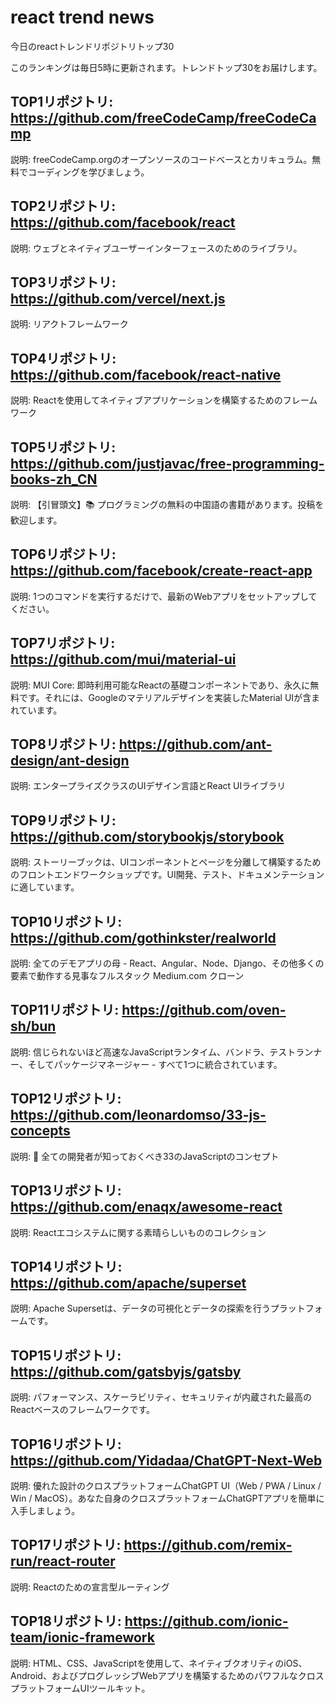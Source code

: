 # react trend news

今日のreactトレンドリポジトリトップ30

このランキングは毎日5時に更新されます。トレンドトップ30をお届けします。

## TOP1リポジトリ: https://github.com/freeCodeCamp/freeCodeCamp

説明: freeCodeCamp.orgのオープンソースのコードベースとカリキュラム。無料でコーディングを学びましょう。

## TOP2リポジトリ: https://github.com/facebook/react

説明: ウェブとネイティブユーザーインターフェースのためのライブラリ。

## TOP3リポジトリ: https://github.com/vercel/next.js

説明: リアクトフレームワーク

## TOP4リポジトリ: https://github.com/facebook/react-native

説明: Reactを使用してネイティブアプリケーションを構築するためのフレームワーク

## TOP5リポジトリ: https://github.com/justjavac/free-programming-books-zh_CN

説明: 【引冒頭文】:books: プログラミングの無料の中国語の書籍があります。投稿を歓迎します。

## TOP6リポジトリ: https://github.com/facebook/create-react-app

説明: 1つのコマンドを実行するだけで、最新のWebアプリをセットアップしてください。

## TOP7リポジトリ: https://github.com/mui/material-ui

説明: MUI Core: 即時利用可能なReactの基礎コンポーネントであり、永久に無料です。それには、Googleのマテリアルデザインを実装したMaterial UIが含まれています。

## TOP8リポジトリ: https://github.com/ant-design/ant-design

説明: エンタープライズクラスのUIデザイン言語とReact UIライブラリ

## TOP9リポジトリ: https://github.com/storybookjs/storybook

説明: ストーリーブックは、UIコンポーネントとページを分離して構築するためのフロントエンドワークショップです。UI開発、テスト、ドキュメンテーションに適しています。

## TOP10リポジトリ: https://github.com/gothinkster/realworld

説明: 全てのデモアプリの母  - React、Angular、Node、Django、その他多くの要素で動作する見事なフルスタック Medium.com クローン

## TOP11リポジトリ: https://github.com/oven-sh/bun

説明: 信じられないほど高速なJavaScriptランタイム、バンドラ、テストランナー、そしてパッケージマネージャー - すべて1つに統合されています。

## TOP12リポジトリ: https://github.com/leonardomso/33-js-concepts

説明: 📜 全ての開発者が知っておくべき33のJavaScriptのコンセプト

## TOP13リポジトリ: https://github.com/enaqx/awesome-react

説明: Reactエコシステムに関する素晴らしいもののコレクション

## TOP14リポジトリ: https://github.com/apache/superset

説明: Apache Supersetは、データの可視化とデータの探索を行うプラットフォームです。

## TOP15リポジトリ: https://github.com/gatsbyjs/gatsby

説明: パフォーマンス、スケーラビリティ、セキュリティが内蔵された最高のReactベースのフレームワークです。

## TOP16リポジトリ: https://github.com/Yidadaa/ChatGPT-Next-Web

説明: 優れた設計のクロスプラットフォームChatGPT UI（Web / PWA / Linux / Win / MacOS）。あなた自身のクロスプラットフォームChatGPTアプリを簡単に入手しましょう。

## TOP17リポジトリ: https://github.com/remix-run/react-router

説明: Reactのための宣言型ルーティング

## TOP18リポジトリ: https://github.com/ionic-team/ionic-framework

説明: HTML、CSS、JavaScriptを使用して、ネイティブクオリティのiOS、Android、およびプログレッシブWebアプリを構築するためのパワフルなクロスプラットフォームUIツールキット。

